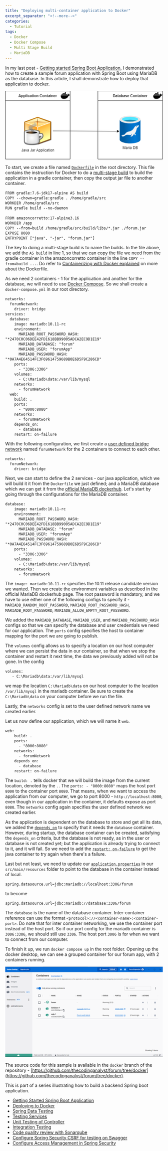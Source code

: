```yaml
---
title: "Deploying multi-container application to Docker"
excerpt_separator: "<!--more-->"
categories:
  - Tutorial
tags:
  - Docker
  - Docker Compose
  - Multi Stage Build
  - MariaDB
---
```


In my last post - [Getting started Spring Boot Application](https://thecodinganalyst.github.io/tutorial/Spring-boot-application-getting-started/), I demonstrated how to create a sample forum application with Spring Boot using MariaDB as the database. In this article, I shall demonstrate how to deploy that application to docker.

![docker multi container](/assets/images/2023/01/docker-multi-container.png)

To start, we create a file named [`Dockerfile`](https://github.com/thecodinganalyst/forum/blob/docker/Dockerfile) in the root directory. This file contains the instruction for Docker to do a [multi-stage build](https://docs.docker.com/build/building/multi-stage/) to build the application in a gradle container, then copy the output jar file to another container. 

```
FROM gradle:7.6-jdk17-alpine AS build
COPY --chown=gradle:gradle . /home/gradle/src
WORKDIR /home/gradle/src
RUN gradle build --no-daemon

FROM amazoncorretto:17-alpine3.16
WORKDIR /app
COPY --from=build /home/gradle/src/build/libs/*.jar ./forum.jar
EXPOSE 8080
ENTRYPOINT ["java", "-jar", "forum.jar"]
```
<!--more-->

The key to doing a multi-stage build is to name the builds. In the file above, we add the `AS build` in line 1, so that we can copy the file we need from the gradle container in the amazoncorretto container in the line `COPY --from=build ...`. Do refer to [Containerizing with Docker explained](https://thecodinganalyst.github.io/knowledgebase/Containerizing-with-Docker-explained/) on more about the Dockerfile.

As we need 2 containers - 1 for the application and another for the database, we will need to use [Docker Compose](https://docs.docker.com/compose/). So we shall create a `docker-compose.yml` in our root directory.

```
networks:
  forumNetwork:
    driver: bridge
services:
  database:
    image: mariadb:10.11-rc
    environment:
      MARIADB_ROOT_PASSWORD_HASH: "*2470C0C06DEE42FD1618BB99005ADCA2EC9D1E19"
      MARIADB_DATABASE: "forum"
      MARIADB_USER: "forumApp"
      MARIADB_PASSWORD_HASH: "*0A7A4E64514FC3F69614759689B0E6D5F9C286CD"
    ports:
      - "3306:3306"
    volumes:
      - C:\Mariadb\data:/var/lib/mysql
    networks:
      - forumNetwork
  web:
    build: .
    ports:
      - "8000:8080"
    networks:
      - forumNetwork
    depends_on:
      - database
    restart: on-failure
``` 

With the following configuration, we first create a [user defined bridge network](https://docs.docker.com/network/network-tutorial-standalone/#use-user-defined-bridge-networks) named `forumNetwork` for the 2 containers to connect to each other.

```
networks:
  forumNetwork:
    driver: bridge
```

Next, we can start to define the 2 services - our java application, which we will build it it from the `Dockerfile` we just defined; and a MariaDB database which we can get it from the [official MariaDB dockerhub](https://hub.docker.com/_/mariadb). Let's start by going through the configurations for the MariaDB container.

```
database:
    image: mariadb:10.11-rc
    environment:
      MARIADB_ROOT_PASSWORD_HASH: "*2470C0C06DEE42FD1618BB99005ADCA2EC9D1E19"
      MARIADB_DATABASE: "forum"
      MARIADB_USER: "forumApp"
      MARIADB_PASSWORD_HASH: "*0A7A4E64514FC3F69614759689B0E6D5F9C286CD"
    ports:
      - "3306:3306"
    volumes:
      - C:\Mariadb\data:/var/lib/mysql
    networks:
      - forumNetwork
```

The `image: mariadb:10.11-rc` specifies the 10.11 release candidate version we wanted. Then we create the environment variables as described in the official MariaDB dockerhub page. The root password is mandatory, and we have to use either one of the following configs to specify it - `MARIADB_RANDOM_ROOT_PASSWORD`, `MARIADB_ROOT_PASSWORD_HASH`, `MARIADB_ROOT_PASSWORD`, `MARIADB_ALLOW_EMPTY_ROOT_PASSWORD`. 

We added the `MARIADB_DATABASE`, `MARIADB_USER`, and `MARIADB_PASSWORD_HASH` configs so that we can specify the database and user credentials we need for our application. The `ports` config specifies the host to container mapping for the port we are going to publish. 

The `volumes` config allows us to specify a location on our host computer where we can persist the data in our container, so that when we stop the container and restart it next time, the data we previously added will not be gone. In the config 

```
volumes:
   - C:\Mariadb\data:/var/lib/mysql
```

we map the location `C:\Mariadb\data` on our host computer to the location `/var/lib/mysql` in the mariadb container. Be sure to create the `C:\Mariadb\data` on your computer before we run the file. 

Lastly, the `networks` config is set to the user defined network name we created earlier.

Let us now define our application, which we will name it `web`.

```
web:
    build: .
    ports:
      - "8000:8080"
    networks:
      - forumNetwork
    depends_on:
      - database
    restart: on-failure
```

The `build: .` tells docker that we will build the image from the current location, denoted by the `.`. The `ports: - "8000:8080"` maps the host port `8000` to the container port `8080`. That means, when we want to access the application from our computer, we go to port 8000 - `http://localhost:8000`, even though in our application in the container, it defaults expose as port `8080`. The `networks` config again specifies the user defined network we created earlier.

As the application is dependent on the database to store and get all its data, we added the [`depends_on`](https://docs.docker.com/compose/compose-file/#depends_on) to specify that it needs the `database` container. However, during startup, the database container can be created, satisfying the `depends_on` criteria, but the database is not ready, as in the user or database is not created yet; but the application is already trying to connect to it, and it will fail. So we need to add the [`restart: on-failure`](https://docs.docker.com/compose/compose-file/#restart) to get the java container to try again when there's a failure. 

Last but not least, we need to update our [`application.properties`](https://github.com/thecodinganalyst/forum/blob/master/src/main/resources/application.properties) in our `src/main/resources` folder to point to the database in the container instead of local.

```
spring.datasource.url=jdbc:mariadb://localhost:3306/forum
``` 

to become 

```
spring.datasource.url=jdbc:mariadb://database:3306/forum
```

The `database` is the name of the database container. Inter-container reference can use the format `<protocol>://<container-name>:<container-port>`. Do note that for inter container networking, we use the container port instead of the host port. So if our port config for the mariadb container is `3006:3306`, we should still use `3306`. The host port `3006` is for when we want to connect from our computer. 

To finish it up, we run `docker compose up` in the root folder. Opening up the docker desktop, we can see a grouped container for our forum app, with 2 containers running.

![docker desktop](/assets/images/2023/01/docker-forum.png)

The source code for this sample is available in the `docker` branch of the repository - [https://github.com/thecodinganalyst/forum/tree/docker](https://github.com/thecodinganalyst/forum/tree/docker).

This is part of a series illustrating how to build a backend Spring boot application.
- [Getting Started Spring Boot Application](https://thecodinganalyst.github.io/tutorial/Spring-boot-application-getting-started/)
- [Deploying to Docker](https://thecodinganalyst.github.io/tutorial/Deploying-mult-container-application-to-docker/)
- [Spring Data Testing](https://thecodinganalyst.github.io/tutorial/how-to-test-spring-data-repository/)
- [Testing Services](https://thecodinganalyst.github.io/tutorial/how-to-test-services-in-a-spring-boot-application/)
- [Unit Testing of Controller](https://thecodinganalyst.github.io/tutorial/how-to-unit-test-rest-controller-in-a-spring-boot-application/)
- [Integration Testing](https://thecodinganalyst.github.io/knowledgebase/how-to-do-integration-testing-in-spring-boot-rest-application/)
- [Code quality review with Sonarqube](https://www.thecodinganalyst.com/tutorial/integrate-code-quality-review-with-sonarqube/)
- [Configure Spring Security CSRF for testing on Swagger](https://www.thecodinganalyst.com/tutorial/Configure-spring-security-csrf-for-testing-on-swagger/)
- [Configure Access Management in Spring Security](https://www.thecodinganalyst.com/tutorial/how-to-configure-access-management-in-spring-security/)